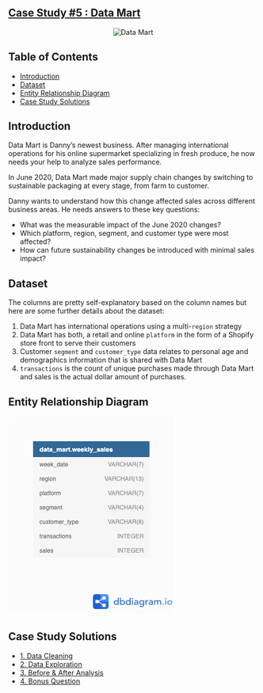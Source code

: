 ## [Case Study #5 : Data Mart](https://8weeksqlchallenge.com/case-study-5/)

<p align="center">
<img src="https://8weeksqlchallenge.com/images/case-study-designs/5.png" alt="Data Mart" width="450" height="450">
</p>

## Table of Contents
-  [Introduction](#introduction)
-  [Dataset](#dataset)
-  [Entity Relationship Diagram](#entity-relationship-diagram)
-  [Case Study Solutions](#case-study-solutions)

## Introduction
Data Mart is Danny’s newest business. After managing international operations for his online supermarket specializing in fresh produce, he now needs your help to analyze sales performance.

In June 2020, Data Mart made major supply chain changes by switching to sustainable packaging at every stage, from farm to customer.

Danny wants to understand how this change affected sales across different business areas. He needs answers to these key questions:
- What was the measurable impact of the June 2020 changes?
- Which platform, region, segment, and customer type were most affected?
- How can future sustainability changes be introduced with minimal sales impact?

## Dataset
The columns are pretty self-explanatory based on the column names but here are some further details about the dataset:
  1. Data Mart has international operations using a multi-`region` strategy
  2. Data Mart has both, a retail and online `platform` in the form of a Shopify store front to serve their customers
  3. Customer `segment` and `customer_type` data relates to personal age and demographics information that is shared with           Data  Mart
  4. `transactions` is the count of unique purchases made through Data Mart and sales is the actual dollar amount of                purchases.

## Entity Relationship Diagram
![Image](https://github.com/bertafrn/Portfolio/blob/main/Case%20Studies%208%20Week%20SQL%20Challenge/assets/ERD%20Data%20Mart.png?raw=true)

## Case Study Solutions
- [1. Data Cleaning](1.%20Data-Cleaning.md)
- [2. Data Exploration](2.%20Data-Exploration.md)
- [3. Before & After Analysis](3.%20Before-&-After-Analysis.md)
- [4. Bonus Question](4.%20Bonus-Question.md)
